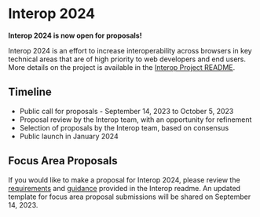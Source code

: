 # Interop 2024

**Interop 2024 is now open for proposals!**

Interop 2024 is an effort to increase interoperability across browsers in key technical areas that are of high priority to web developers and end users. More details on the project is available in the [Interop Project README](https://github.com/web-platform-tests/interop/blob/main/README.md).

## Timeline

- Public call for proposals - September 14, 2023 to October 5, 2023
- Proposal review by the Interop team, with an opportunity for refinement
- Selection of proposals by the Interop team, based on consensus
- Public launch in January 2024

## Focus Area Proposals

If you would like to make a proposal for Interop 2024, please review the [requirements](https://github.com/web-platform-tests/interop/blob/main/README.md#requirements-for-focus-area-proposals) and [guidance](https://github.com/web-platform-tests/interop/blob/main/README.md#guidance-for-prioritizing-focus-area-proposals) provided in the Interop readme. An updated template for focus area proposal submissions will be shared on September 14, 2023.

